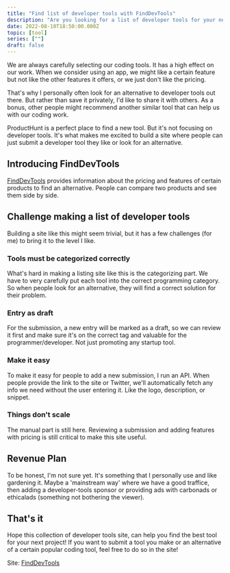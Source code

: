 ```yaml
---
title: "Find list of developer tools with FindDevTools"
description: "Are you looking for a list of developer tools for your next project? FindDevTools is the answer. We can compare between tool , see it feature and pricing."
date: 2022-08-10T18:50:00.000Z
topic: [tool]
series: [""]
draft: false
---
```

We are always carefully selecting our coding tools. It has a high effect on our work. 
When we consider using an app, we might like a certain feature but not like the other features it offers, or we just don't like the pricing.

That's why I personally often look for an alternative to developer tools out there. But rather than save it privately, I'd like to share it with others. As a bonus, other people might recommend another similar tool that can help us with our coding work.

ProductHunt is a perfect place to find a new tool. But it's not focusing on developer tools. It's what makes me excited to build a site where people can just submit a developer tool they like or look for an alternative.

## Introducing FindDevTools

[FindDevTools](https://finddev.tools/) provides information about the pricing and features of certain products to find an alternative. People can compare two products and see them side by side. 

## Challenge making a list of developer tools

Building a site like this might seem trivial, but it has a few challenges (for me) to bring it to the level I like.

### Tools must be categorized correctly
What's hard in making a listing site like this is the categorizing part. We have to very carefully put each tool into the correct programming category. So when people look for an alternative, they will find a correct solution for their problem.

### Entry as draft
For the submission, a new entry will be marked as a draft, so we can review it first and make sure it's on the correct tag and valuable for the programmer/developer. Not just promoting any startup tool.

### Make it easy
To make it easy for people to add a new submission, I run an API. When people provide the link to the site or Twitter, we'll automatically fetch any info we need without the user entering it. Like the logo, description, or snippet. 

### Things don't scale
The manual part is still here. Reviewing a submission and adding features with pricing is still critical to make this site useful.

## Revenue Plan
To be honest, I'm not sure yet. It's something that I personally use and like gardening it. Maybe a 'mainstream way' where we have a good traffice, then adding a developer-tools sponsor or providing ads with carbonads or ethicalads (something not bothering the viewer).

## That's it
Hope this collection of developer tools site, can help you find the best tool for your next project! If you want to submit a tool you make or an alternative of a certain popular coding tool, feel free to do so in the site!

Site: [FindDevTools](https://finddev.tools/)


